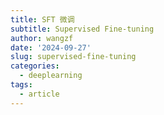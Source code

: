 ```yaml
---
title: SFT 微调
subtitle: Supervised Fine-tuning
author: wangzf
date: '2024-09-27'
slug: supervised-fine-tuning
categories:
  - deeplearning
tags:
  - article
---
```

